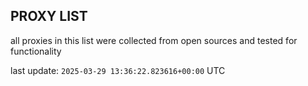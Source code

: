 ## PROXY LIST

all proxies in this list were collected from open sources and tested for functionality

last update: `2025-03-29 13:36:22.823616+00:00` UTC